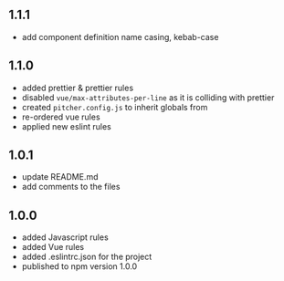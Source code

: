 ## 1.1.1
 - add component definition name casing, kebab-case

## 1.1.0
 - added prettier & prettier rules
 - disabled `vue/max-attributes-per-line` as it is colliding with prettier
 - created `pitcher.config.js` to inherit globals from
 - re-ordered vue rules
 - applied new eslint rules
  
## 1.0.1
 - update README.md
 - add comments to the files

## 1.0.0
 - added Javascript rules
 - added Vue rules
 - added .eslintrc.json for the project
 - published to npm version 1.0.0
